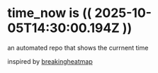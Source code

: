 # time_now is (( 2025-10-05T14:30:00.194Z ))

an automated repo that shows the currnent time

inspired by [breakingheatmap](https://github.com/breakingheatmap/breakingheatmap)